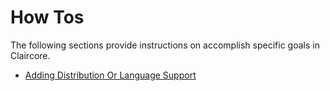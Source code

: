 # How Tos
The following sections provide instructions on accomplish specific goals in Claircore.

- [Adding Distribution Or Language Support](./howto/add_dist.md)
